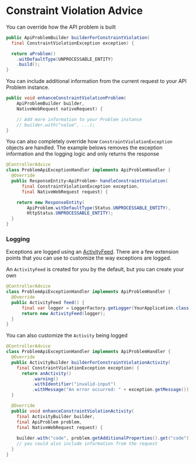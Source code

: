 # Constraint Violation Advice

You can override how the API problem is built

```java
public ApiProblemBuilder builderForConstraintViolation(
  final ConstraintViolationException exception) {

  return aProblem()
    .witDefaultType(UNPROCESSABLE_ENTITY)
    .build();
} 
```

You can include additional information from the current request to your API Problem instance.

```java
public void enhanceConstraintViolationProblem(
    ApiProblemBuilder builder, 
    NativeWebRequest nativeRequest) {

    // Add more information to your Problem instance
    // builder.with("value", ...);
}
```

You can also completely override how `ConstraintViolationException` objects are handled.
The example belows removes the exception information and the logging logic and only returns the response

```java
@ControllerAdvice
class ProblemApiExceptionHandler implements ApiProblemHandler {
  @Override
  public ResponseEntity<ApiProblem> handleConstraintViolation(
      final ConstraintViolationException exception, 
      final NativeWebRequest request) {

    return new ResponseEntity(
        ApiProblem.witDefaultType(Status.UNPROCESSABLE_ENTITY),
        HttpStatus.UNPROCESSABLE_ENTITY);  
  }
}
```

### Logging

Exceptions are logged using an [ActivityFeed](https://github.com/MontealegreLuis/activity-feed).
There are a few extension points that you can use to customize the way exceptions are logged.

An `ActivityFeed` is created for you by the default, but you can create your own

```java
@ControllerAdvice
class ProblemApiExceptionHandler implements ApiProblemHandler {
  @Override
  public ActivityFeed feed() {
      final var logger = LoggerFactory.getLogger(YourApplication.class);
      return new ActivityFeed(logger);
  }
}
```

You can also customize the `Activity` being logged

```java
@ControllerAdvice
class ProblemApiExceptionHandler implements ApiProblemHandler {
  @Override
  public ActivityBuilder builderForConstraintViolationActivity(
    final ConstraintViolationException exception) {
      return anActivity()
          .warning()
          .withIdentifier("invalid-input")
          .withMessage("An error occurred: " + exception.getMessage());
  }

  @Override
  public void enhanceConstraintViolationActivity(
    final ActivityBuilder builder, 
    final ApiProblem problem, 
    final NativeWebRequest request) {
    
    builder.with("code", problem.getAdditionalProperties().get("code"));
    // you could also include information from the request
  }
}
```
